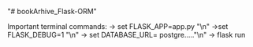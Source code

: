 "# bookArhive_Flask-ORM" 

Important terminal commands:
-> set FLASK_APP=app.py "\n"
->set FLASK_DEBUG=1	"\n"
-> set DATABASE_URL= postgre....."\n"
-> flask run

